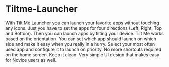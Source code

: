 # Tiltme-Launcher
With Tilt Me Launcher you can launch your favorite apps without touching any icons. Just you have to set the apps for four directions (Left, Right, Top and Bottom). Then you can launch apps by tilting your device. Tilt Me works based on the orientation. You can set which app should launch on which side and make it easy when you really in a hurry.  Select your most often used app and configure it to launch on priority.  No more shortcuts required on the home screen. Keep it clean.  Very simple UI design that makes easy for Novice users as well.
